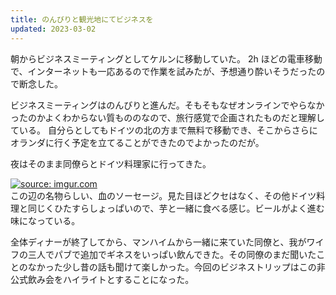 ```yaml
---
title: のんびりと観光地にてビジネスを
updated: 2023-03-02
---
```


朝からビジネスミーティングとしてケルンに移動していた。
2h ほどの電車移動で、インターネットも一応あるので作業を試みたが、予想通り酔いそうだったので断念した。

ビジネスミーティングはのんびりと進んだ。そもそもなぜオンラインでやらなかったのかよくわからない質もののなので、旅行感覚で企画されたものだと理解している。
自分らとしてもドイツの北の方まで無料で移動でき、そこからさらにオランダに行く予定を立てることができたのでよかったのだが。

夜はそのまま同僚らとドイツ料理家に行ってきた。

<a href="https://imgur.com/ty1bIgo"><img src="https://i.imgur.com/ty1bIgo.png" title="source: imgur.com" /></a>  
この辺の名物らしい、血のソーセージ。見た目ほどクセはなく、その他ドイツ料理と同じくひたすらしょっぱいので、芋と一緒に食べる感じ。ビールがよく進む味になっている。

全体ディナーが終了してから、マンハイムから一緒に来ていた同僚と、我がワイフの三人でパブで追加でギネスをいっぱい飲んできた。その同僚のまだ聞いたことのなかった少し昔の話も聞けて楽しかった。今回のビジネストリップはこの非公式飲み会をハイライトとすることになった。
